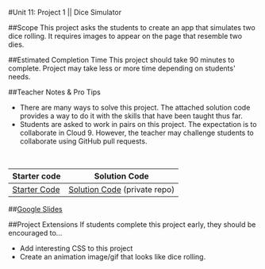 #Unit 11: Project 1 || Dice Simulator


##Scope
This project asks the students to create an app that simulates two dice rolling. It requires images to appear on the page that resemble two dies. 

##Estimated Completion Time
This project should take 90 minutes to complete. Project may take less or more time depending on students' needs.  

##Teacher Notes & Pro Tips
* There are many ways to solve this project. The attached solution code provides a way to do it with the skills that have been taught thus far.
* Students are asked to work in pairs on this project. The expectation is to collaborate in Cloud 9. However, the teacher may challenge students to collaborate using GitHub pull requests.

<br>

| Starter code | Solution Code |
|-------|-------|
|[Starter Code](https://github.com/ScriptEdcurriculum/diceGameStarterCode) | [Solution Code]() (private repo)|

##[Google Slides](https://docs.google.com/presentation/d/150mhY3dDnlskIiHNOAmiEu681EU_vBXQ_KwwP0X4H7U/edit#slide=id.g12ee5b58a7_1_0)

##Project Extensions
If students complete this project early, they should be encouraged to...

* Add interesting CSS to this project
* Create an animation image/gif that looks like dice rolling.



